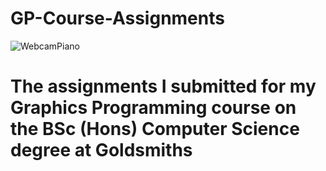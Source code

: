 # GP-Course-Assignments
![WebcamPiano](https://user-images.githubusercontent.com/26929215/227795228-1b0f6101-24fc-4c6c-8f10-883fa4f83167.jpg)
# The assignments I submitted for my Graphics Programming course on the BSc (Hons) Computer Science degree at Goldsmiths
 
